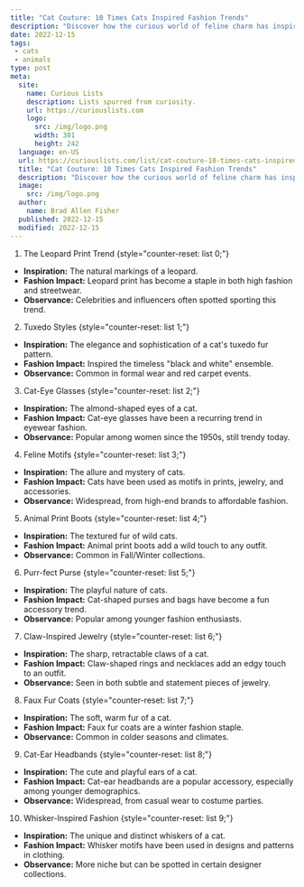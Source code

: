 ```yaml
---
title: "Cat Couture: 10 Times Cats Inspired Fashion Trends"
description: "Discover how the curious world of feline charm has inspired major fashion trends. Dive into "Cat Couture: 10 Times Cats Inspired Fashion Trends" now."
date: 2022-12-15
tags:
 - cats
 - animals
type: post
meta:
  site:
    name: Curious Lists
    description: Lists spurred from curiosity.
    url: https://curiouslists.com
    logo:
      src: /img/logo.png
      width: 301
      height: 242
  language: en-US
  url: https://curiouslists.com/list/cat-couture-10-times-cats-inspired-fashion-trends
  title: "Cat Couture: 10 Times Cats Inspired Fashion Trends"
  description: "Discover how the curious world of feline charm has inspired major fashion trends. Dive into "Cat Couture: 10 Times Cats Inspired Fashion Trends" now."
  image:
    src: /img/logo.png
  author:
    name: Brad Allen Fisher
  published: 2022-12-15
  modified: 2022-12-15
---
```



1. The Leopard Print Trend {style="counter-reset: list 0;"}
  - **Inspiration:** The natural markings of a leopard.
  - **Fashion Impact:** Leopard print has become a staple in both high fashion and streetwear.
  - **Observance:** Celebrities and influencers often spotted sporting this trend.

2. Tuxedo Styles {style="counter-reset: list 1;"}
  - **Inspiration:** The elegance and sophistication of a cat's tuxedo fur pattern.
  - **Fashion Impact:** Inspired the timeless "black and white" ensemble.
  - **Observance:** Common in formal wear and red carpet events.

3. Cat-Eye Glasses {style="counter-reset: list 2;"}
  - **Inspiration:** The almond-shaped eyes of a cat.
  - **Fashion Impact:** Cat-eye glasses have been a recurring trend in eyewear fashion.
  - **Observance:** Popular among women since the 1950s, still trendy today.

4. Feline Motifs {style="counter-reset: list 3;"}
  - **Inspiration:** The allure and mystery of cats.
  - **Fashion Impact:** Cats have been used as motifs in prints, jewelry, and accessories.
  - **Observance:** Widespread, from high-end brands to affordable fashion.

5. Animal Print Boots {style="counter-reset: list 4;"}
  - **Inspiration:** The textured fur of wild cats.
  - **Fashion Impact:** Animal print boots add a wild touch to any outfit.
  - **Observance:** Common in Fall/Winter collections.

6. Purr-fect Purse {style="counter-reset: list 5;"}
  - **Inspiration:** The playful nature of cats.
  - **Fashion Impact:** Cat-shaped purses and bags have become a fun accessory trend.
  - **Observance:** Popular among younger fashion enthusiasts.

7. Claw-Inspired Jewelry {style="counter-reset: list 6;"}
  - **Inspiration:** The sharp, retractable claws of a cat.
  - **Fashion Impact:** Claw-shaped rings and necklaces add an edgy touch to an outfit.
  - **Observance:** Seen in both subtle and statement pieces of jewelry.

8. Faux Fur Coats {style="counter-reset: list 7;"}
  - **Inspiration:** The soft, warm fur of a cat.
  - **Fashion Impact:** Faux fur coats are a winter fashion staple.
  - **Observance:** Common in colder seasons and climates.

9. Cat-Ear Headbands {style="counter-reset: list 8;"}
  - **Inspiration:** The cute and playful ears of a cat.
  - **Fashion Impact:** Cat-ear headbands are a popular accessory, especially among younger demographics.
  - **Observance:** Widespread, from casual wear to costume parties.

10. Whisker-Inspired Fashion {style="counter-reset: list 9;"}
  - **Inspiration:** The unique and distinct whiskers of a cat.
  - **Fashion Impact:** Whisker motifs have been used in designs and patterns in clothing.
  - **Observance:** More niche but can be spotted in certain designer collections.